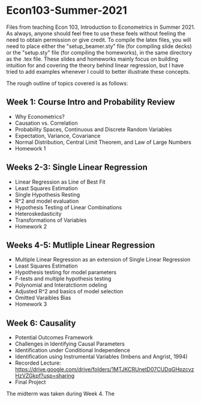 # Econ103-Summer-2021
Files from teaching Econ 103, Introduction to Econometrics in Summer 2021. As always, anyone should feel free to use these feels without feeling the need to obtain permission or give credit. To compile the latex files, you will need to place either the "setup_beamer.sty" file (for compiling slide decks) or the "setup.sty" file (for compiling the homeworks), in the same directory as the .tex file. These slides and homeworks mainly focus on building intuition for and covering the theory behind linear regression, but I have tried to add examples whenever I could to better illustrate these concepts. 

The rough outline of topics covered is as follows:

## Week 1: Course Intro and Probability Review
- Why Econometrics?  
- Causation vs. Correlation 
- Probability Spaces, Continuous and Discrete Random Variables  
- Expectation, Variance, Covariance  
- Normal Distribution, Central Limit Theorem, and Law of Large Numbers  
- Homework 1

## Weeks 2-3: Single Linear Regression 
- Linear Regression as Line of Best Fit 
- Least Squares Estimation 
- Single Hypothesis Resting 
- R^2 and model evaluation 
- Hypothesis Testing of Linear Combinations 
- Heteroskedasticity
- Transformations of Variables
- Homework 2

## Weeks 4-5: Mutliple Linear Regression
- Multiple Linear Regression as an extension of Single Linear Regression
- Least Squares Estimation
- Hypothesis testing for model parameters
- F-tests and multiple hypothesis testing
- Polynomial and Interatctionm odeling
- Adjusted R^2 and basics of model selection
- Omitted Varaibles Bias 
- Homework 3 

## Week 6: Causality
- Potential Outcomes Framework
- Challenges in Identifying Causal Parameters 
- Identification under Conditional Independence
- Identification using Instrumental Variables (Imbens and Angrist, 1994)
- Recorded Lecture: https://drive.google.com/drive/folders/1MTJKCRUnetD07CUDqGHpzcvzHzVZGkpf?usp=sharing
- Final Project

The midterm was taken during Week 4. The 
